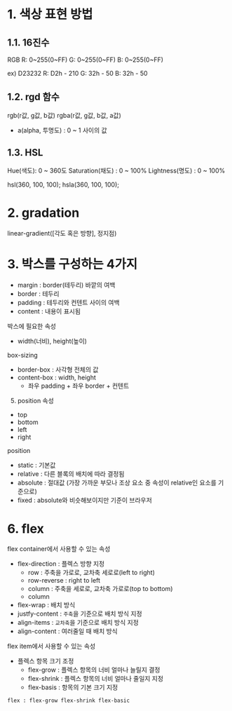 # 1. 색상 표현 방법

## 1.1. 16진수

RGB
R: 0~255(0~FF)
G: 0~255(0~FF)
B: 0~255(0~FF)

ex) D23232
R: D2h - 210
G: 32h - 50 
B: 32h - 50 

## 1.2. rgd 함수

rgb(r값, g값, b값)
rgba(r값, g값, b값, a값)
- a(alpha, 투명도) : 0 ~ 1 사이의 값 

## 1.3. HSL

Hue(색도): 0 ~ 360도
Saturation(채도) : 0 ~ 100%
Lightness(명도) : 0 ~ 100%

hsl(360, 100, 100);
hsla(360, 100, 100);

# 2. gradation

linear-gradient([각도 혹은 방향], 정지점)

# 3. 박스를 구성하는 4가지
- margin : border(테두리) 바깥의 여백
- border : 테두리
- padding : 테두리와 컨텐트 사이의 여백
- content : 내용이 표시됨

박스에 필요한 속성
- width(너비), height(높이)

box-sizing
- border-box : 사각형 전체의 값
- content-box : width, height
  - 좌우 padding + 좌우 border + 컨텐트

5. position 속성
- top 
- bottom
- left
- right

position

- static : 기본값
- relative : 다른 블록의 배치에 따라 결정됨
- absolute : 절대값 (가장 가까운 부모나 조상 요소 중 속성이 relative인 요소를 기준으로)
- fixed : absolute와 비슷해보이지만 기준이 브라우저

# 6. flex

flex container에서 사용할 수 있는 속성
- flex-direction : 플렉스 방향 지정
  - row : 주축을 가로로, 교차축 세로로(left to right)
  - row-reverse : right to left
  - column : 주축을 세로로, 교차축 가로로(top to bottom)
  - column
- flex-wrap : 배치 방식
- justfy-content : `주축`을 기준으로 배치 방식 지정
- align-items : `교차축`을 기준으로 배치 방식 지정
- align-content : 여러줄일 때 배치 방식

flex item에서 사용할 수 있는 속성
- 플렉스 항목 크기 조정
  - flex-grow : 플렉스 항목의 너비 얼마나 늘릴지 결정
  - flex-shrink : 플렉스 항목의 너비 얼마나 줄일지 지정
  - flex-basis : 항목의 기본 크기 지정

```html
flex : flex-grow flex-shrink flex-basic 
```

